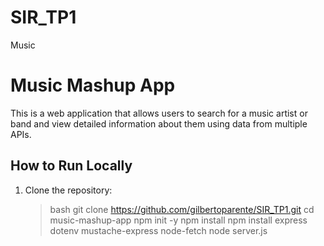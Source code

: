 # SIR_TP1
Music

# Music Mashup App

This is a web application that allows users to search for a music artist or band and view detailed information about them using data from multiple APIs.

## How to Run Locally

1. Clone the repository:
   >bash
   >git clone https://github.com/gilbertoparente/SIR_TP1.git
   >cd music-mashup-app
   >npm init -y
   >npm install
   >npm install express dotenv mustache-express node-fetch
   >node server.js 
